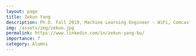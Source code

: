 ```yaml
---
layout: page
title: Zekun Yang
description: Ph.D. Fall 2019, Machine Learning Engineer - WiFi, Comcast
img: /assets/img/zekun.jpg
permalink: https://www.linkedin.com/in/zekun-yang-bu/
importance: 7
category: Alumni
---
```

